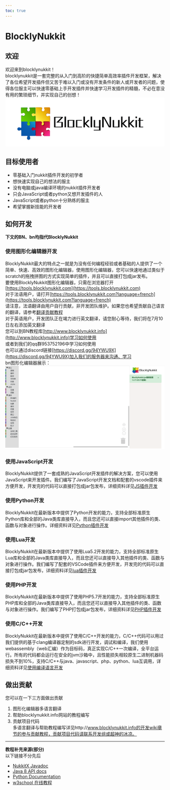 ```yaml
---  
toc: true  
---  
```

# BlocklyNukkit  
## 欢迎  
欢迎来到blocklynukkit！  
blocklynukkit是一套完整的从入门到高阶的快捷简单高效率插件开发框架，解决了各位希望开发插件但又苦于难以入门或没有开发条件的新人或开发者的问题，使得各位服主可以快速零基础上手开发插件并快速学习开发插件的精髓，不必在意没有用的繁琐细节，并实现自己的创想！  
![](images/BlocklyNukkit高清.png)  
## 目标使用者  
- 零基础入门nukkit插件开发的初学者  
- 想快速实现自己的想法的服主  
- 没有电脑或java编译环境的nukkit插件开发者  
- 只会JavaScript或者python又想开发插件的人  
- JavaScript或者python十分熟练的服主  
- 希望掌握新技能的开发者  
## 如何开发  
**下文的BN、bn均指代BlocklyNukkit**  
### 使用图形化编辑器开发  
BlocklyNukkit最大的特点之一就是为没有任何编程经验或者基础的人提供了一个简单、快速、高效的图形化编辑器，使用图形化编辑器，您可以快速地通过类似于scratch的拖拽拼图的方式实现简单的插件，并且可以直接打包成jar发布。  
要使用BlocklyNukkit图形化编辑器，只需在浏览器打开[https://tools.blocklynukkit.com](https://tools.blocklynukkit.com)  
对于法语用户，请打开[https://tools.blocklynukkit.com?language=french](https://tools.blocklynukkit.com?language=french)  
请注意，法语翻译由用户自行贡献，非开发团队维护。如果您也希望贡献自己语言的翻译，请参考[翻译贡献教程](https://www.kancloud.cn/superice666/bn_guide/1741091)  
对于英语用户，开发团队正在竭力进行英文翻译，请您耐心等待，我们将在7月10日左右添加英文翻译  
您可以到BN教程库[http://www.blocklynukkit.info](http://www.blocklynukkit.info)学习如何使用  
或者到我们的qq群953752196中学习如何使用  
也可以通过discord链接[https://discord.gg/94YWU9X](https://discord.gg/94YWU9X)加入我们的服务器来沟通、学习  
bn图形化编辑器展示：  
![](./images/2.png)  
### 使用JavaScript开发  
BlocklyNukkit提供了一套成熟的JavaScript开发插件的解决方案，您可以使用JavaScript来开发插件。我们编写了JavaScript开发文档和配套的vscode插件来方便开发，开发完的代码可以直接打包成jar包发布，详细资料详见[JS插件开发](http://www.blocklynukkit.info/2014501)  
### 使用Python开发  
BlocklyNukkit在最新版本中提供了Python开发的能力，支持全部标准原生Python库和全部的Java类库直接导入，而且您还可以直接import其他插件的类、函数与对象进行操作。详细资料详见[Python插件开发](http://www.blocklynukkit.info/2125195)  
### 使用Lua开发  
BlocklyNukkit在最新版本中提供了使用Lua5.2开发的能力，支持全部标准原生Lua库和全部的Java类库直接导入，而且您还可以直接导入其他插件的类、函数与对象进行操作。我们编写了配套的VSCode插件来方便开发，开发完的代码可以直接打包成jar包发布，详细资料详见[lua插件开发](http://www.blocklynukkit.info/2125196)  
### 使用PHP开发  
BlocklyNukkit在最新版本中提供了使用PHP5.7开发的能力，支持全部标准原生PHP库和全部的Java类库直接导入，而且您还可以直接导入其他插件的类、函数与对象进行操作。我们编写了PHP打包成jar包发布，详细资料详见[PHP插件开发](http://www.blocklynukkit.info/2125197)  
### 使用C/C++开发  
BlocklyNukkit在最新版本中提供了使用C/C++开发的能力，C/C++代码可以用过我们提供的基于clang编译器定制的sdk进行开发，调试和编译，我们使用webassembly（web汇编）作为目标码，真正实现C/C++一次编译，全平台运行。所有的代码都会运行在安全的jvm沙箱中，且性能损失相较原生二进制机器码损失不到10%，支持C/C++与java、javascript、php、python、lua互调用，详细资料详见[使用编译语言开发](http://www.blocklynukkit.info/2105692)  
## 做出贡献  
您可以在一下三方面做出贡献  
1. 图形化编辑器多语言翻译  
2. 帮助blocklynukkit.info网站的教程编写  
3. 贡献项目代码  
多语言翻译与帮助教程编写详见http://www.blocklynukkit.info的开发wiki章节的参与贡献教程，贡献项目代码请联系开发组或超神的冰凉。  
*****  
**教程补充来源(部分)**  
以下链接不分先后  
- [NukkitX Javadoc](https://ci.nukkitx.com/job/NukkitX/job/Nukkit/job/master/javadoc/index.html?overview-summary.html)  
- [Java 8 API docs](https://docs.oracle.com/javase/8/docs/api/index.html)  
- [Python Documentation](https://docs.python.org/zh-cn/)  
- [w3school 在线教程](https://www.w3school.com.cn/index.html)  
